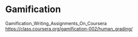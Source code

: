 Gamification
============

Gamification_Writing_Assignments_On_Coursera https://class.coursera.org/gamification-002/human_grading/
